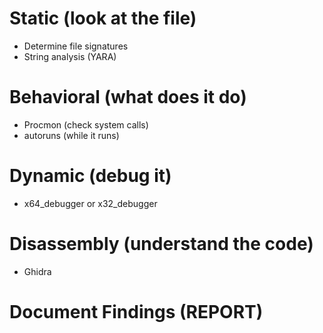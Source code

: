 # Static (look at the file)
- Determine file signatures
- String analysis (YARA)
# Behavioral (what does it do)
- Procmon (check system calls)
- autoruns (while it runs)
# Dynamic (debug it)
- x64_debugger or x32_debugger
# Disassembly (understand the code)
  - Ghidra
# Document Findings (REPORT)
